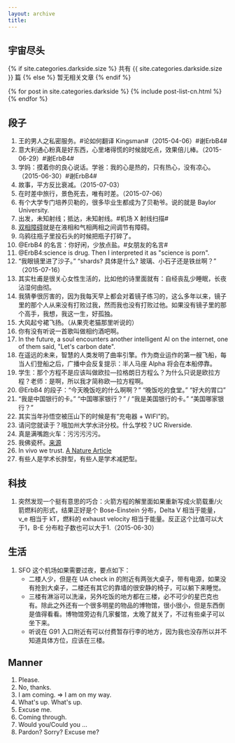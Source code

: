 ```yaml
---
layout: archive
title:
---
```





## 宇宙尽头


{% if site.categories.darkside.size %}
共有 {{ site.categories.darkside.size }} 篇
		{% else %}
暂无相关文章
		{% endif %}

<div class="tiles">
{% for post in site.categories.darkside %}
	{% include post-list-cn.html %}
{% endfor %}
</div><!-- /.tiles -->

## 段子

1. 王的男人之私密服务。#论如何翻译 Kingsman#（2015-04-06）#谢ErbB4#
2. 意大利通心粉真是好东西，心里堵得慌的时候就吃点，效果倍儿棒。（2015-06-29）#谢ErbB4#
3. 学妈：摸着你的良心说话。学爸：我的心是热的，只有热心，没有凉心。（2015-06-30）#谢ErbB4#
4. 故事，平方反比衰减。（2015-07-03）
5. 在时差中旅行，景色死去，唯有时差。（2015-07-06）
6. 有个大学专门培养贝勒的，很多毕业生都成为了贝勒爷。说的就是 Baylor University.
7. 出发，未知射线；抵达，未知射线。#机场 X 射线扫描#
8. [双相障碍](https://zh.wikipedia.org/wiki/%E8%BA%81%E9%AC%B1%E7%97%87)就是在液相和气相两相之间调节有障碍。
9. 乌鸦往瓶子里投石头的时候把瓶子打碎了。
10. @ErbB4 的名言：你好闲，少放点盐。#女朋友的名言#
11. @ErbB4:science is drug. Then I interpreted it as "science is porn".
12. “我眼镜里进了沙子。” “shards? 具体是什么? 玻璃、小石子还是铁丝啊？” （2015-07-16）
13. 其实杜甫是很关心女性生活的，比如他的诗里面就有：自经丧乱少睡眠，长夜沾湿何由彻。
14. 我猜拳很厉害的，因为我每天早上都会对着镜子练习的，这么多年以来，镜子里的那个人从来没有打败过我，然而我也没有打败过他。如果没有镜子里的那个高手，我想，我这一生，好孤独。
15. 大风起兮裙飞扬。（从果壳老猫那里听说的）
16. 你有没有听说一首歌叫做相约酒吧啊。
17. In the future, a soul encounters another intelligent AI on the internet, one of them said, "Let's carbon date".
18. 在遥远的未来，智慧的人类发明了曲率引擎。作为商业运作的第一艘飞船，每当人们登船之后，广播中会反复提示：半人马座 Alpha 将会在本船停靠。
19. 学生：那个方程不是应该叫做欧拉—拉格朗日方程么？为什么只说是欧拉方程？老师：是啊，所以我才简称欧—拉方程啊。
20. @ErbB4 的段子：“今天晚饭吃的什么啊啊？” “晚饭吃的食堂。” “好大的胃口”
21. “我是中国银行的卡。” “中国哪家银行？” / “我是美国银行的卡。” “美国哪家银行？”
22. 其实当年孙悟空被压山下的时候是有“充电器 + WIFI”的。
23. 请问您就读于？哦加州大学水浒分校。什么学校？UC Riverside.
24. 真是满嘴跑火车：污污污污污。
25. 我佛瓷杯。[来源](http://www.jianshu.com/p/c91baef6a739)
26. In vivo we trust. [A Nature Article](http://www.nature.com/nrd/journal/v2/n6/full/nrd1127.html)
27. 有些人是学术长胖型，有些人是学术减肥型。


## 科技

1. 突然发现一个挺有意思的巧合：火箭方程的解里面如果重新写成火箭载重/火箭燃料的形式，结果正好是个 Bose-Einstein 分布，Delta V 相当于能量，v_e 相当于 kT，燃料的 exhaust velocity 相当于能量。反正这个比值可以大于1，B-E 分布粒子数也可以大于1.（2015-06-30）


## 生活

1. SFO 这个机场如果需要过夜，要点如下：
   * 二楼人少，但是在 UA check in 的附近有两张大桌子，带有电源，如果没有抢到大桌子，二楼还有其它的靠墙的很安静的椅子，可以躺下来睡觉。
   * 三楼有淋浴可以洗澡，另外吃饭的地方都在三楼，必不可少的星巴克也有。除此之外还有一个很多明星的物品的博物馆，很小很小，但是东西倒是值得看看。博物馆旁边有几家餐馆，太晚了就关了，不过有些桌子可以坐下来。
   * 听说在 G91 入口附近有可以付费暂存行李的地方，因为我也没存所以并不知道具体方位，应该在三楼。

## Manner

1. Please.
2. No, thanks.
3. I am coming. $\Rightarrow$ I am on my way.
4. What's up. What's up.
5. Excuse me.
6. Coming through.
7. Would you/Could you ...
8. Pardon? Sorry? Excuse me?
